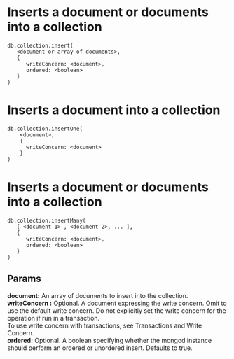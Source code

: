 # Inserts a document or documents into a collection
```commandline
db.collection.insert(
   <document or array of documents>,
   {
      writeConcern: <document>,
      ordered: <boolean>
   }
)
```
# Inserts a document into a collection
```
db.collection.insertOne(
    <document>,
    {
      writeConcern: <document>
    }
)
```
# Inserts a document or documents into a collection
```
db.collection.insertMany(
   [ <document 1> , <document 2>, ... ],
   {
      writeConcern: <document>,
      ordered: <boolean>
   }
)
```
## Params
__document:__ An array of documents to insert into the collection.  
__writeConcern :__ Optional. A document expressing the write concern. Omit to use the default write concern.
                             Do not explicitly set the write concern for the operation if run in a transaction.  
                             To use write concern with transactions, see Transactions and Write Concern.  
__ordered:__ Optional. A boolean specifying whether the mongod instance should perform an ordered or unordered insert. Defaults to true.